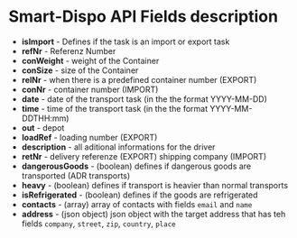 # Smart-Dispo API Fields description

* **isImport** - Defines if the task is an import or export task
* **refNr** - Referenz Number
* **conWeight** -  weight of the Container
* **conSize** - size of the Container
* **relNr** - when there is a predefined container number (EXPORT)
* **conNr** - container number (IMPORT)
* **date** - date of the transport task (in the the format YYYY-MM-DD)
* **time** - time of the transport task (in the the format YYYY-MM-DDTHH:mm)
* **out** - depot
* **loadRef** - loading number (EXPORT)
* **description** - all aditional informations for the driver
* **retNr** - delivery referenze (EXPORT) shipping company (IMPORT)
* **dangerousGoods** - (boolean) defines if dangerous goods are transported (ADR transports)
* **heavy** - (boolean) defines if transport is heavier than normal transports
* **isRefrigerated** - (boolean) defines if the goods are refrigerated
* **contacts** - (array) array of contacts with fields `email` and `name`
* **address** - (json object) json object with the target address that has teh fields `company`, `street`, `zip`, `country`, `place`

